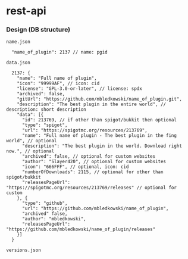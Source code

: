 # rest-api

### Design (DB structure)
`name.json`
```jsonc
  "name_of_plugin": 2137 // name: pgid
```

`data.json`
```jsonc
  2137: {
    "name": "Full name of plugin",
    "icon": "99999AF", // icon: cid
    "license": "GPL-3.0-or-later", // license: spdx
    "archived": false,
    "gitUrl": "https://github.com/mbledkowski/name_of_plugin.git",
    "description": "The best plugin in the entire world", // description: short description
    "data": [{
      "id": 213769, // if other than spigot/bukkit then optional
      "type": "spigot",
      "url": "https://spigotmc.org/resources/213769",
      "name": "Full name of plugin - The best plugin in the fing world", // optional
      "description": "The best plugin in the world. Download right now.", // optional
      "archived": false, // optional for custom websites
      "author": "Slayer420", // optional for custom websites
      "icon": "666FFF", // optional, icon: cid
      "numberOfDownloads": 2115, // optional for other than spigot/bukkit
      "releasesPageUrl": "https://spigotmc.org/resources/213769/releases" // optional for custom
    }, {
      "type": "github",
      "url": "https://github.com/mbledkowski/name_of_plugin",
      "archived" false,
      "author": "mbledkowski",
      "releasesPageUrl": "https://github.com/mbledkowski/name_of_plugin/releases"
    }]
  }
```

`versions.json`
```jsonc
  2137: [
    "2.1.3.7": {
      "about": [{
        "type": "github",
        "sourceUrl": "https://github.com/mbledkowski/name_of_plugin/releases/2137",
        "downloadUrl": "https://github.com/mbledkowski/name_of_plugin/releases/2137/plugin.jar",
      }, {
        "type": "spigot",
        "sourceUrl": "https://spigotmc.org/resources/213769/releases/2137",
        "downloadUrl": "https://spigotmc.org/resources/213769/releases/2137/plugin.jar",
        "rating": 2, // scale 0-10
        "downloads": 5000,
      }],
      "cid": "777AAA",
      "supportedApis": ["spigot", "paper", "glowkit"],
      "dependencies": ["essentialsx-core"]
    }
  ]
```

### Design (API endpoints)

#### https://api.pluget.net/v1
- Description: The main url to access the REST-API.

#### /all
- Description: Returns all the data. One page could show a maximum of 20 plugins.
- Example: https://api.pluget.net/v1/all?pageID=0&pagesShown=5
- Required params: pageID, pagesShown
- Optional params:

#### /find
- Description: Returns an array containing only the objects that match the query.
- Examples:
  - https://api.pluget.net/v1/find?author=queryString 
  - https://api.pluget.net/v1/find?name=queryString
  - https://api.pluget.net/v1/find?pgid=queryString
  - https://api.pluget.net/v1/find?name=queryString&author=queryString
- Required params (at least one): author, name, pgid

### Requirements

- [Rust](https://www.rust-lang.org/tools/install)

  It uses json files as a database and [Rocket](https://github.com/SergioBenitez/Rocket) HTTP framework.

### 🔧 Building and Testing

#### debug mode
> cargo run

#### release mode
> cargo build --release && cargo run --release

#### unit testing
> cargo test

### Project structure (to be updated)

```bash
├── Cargo.toml
├── README.md
├── Rocket.toml
└── src
    ├── db
    │   ├── customer.rs
    │   └── mod.rs
    ├── errors
    │   ├── mod.rs
    │   └── response.rs
    ├── fairings
    │   ├── cors.rs
    │   ├── counter.rs
    │   └── mod.rs
    ├── main.rs
    ├── models
    │   ├── customer.rs
    │   ├── mod.rs
    │   └── response.rs
    ├── request_guards
    │   ├── basic.rs
    │   └── mod.rs
    ├── routes
    │   ├── customer.rs
    │   └── mod.rs
    └── tests
        └── mod.rs
```

## Contributing

Contributors are welcome, please fork and send pull requests! If you find a bug
or have any ideas on how to improve this project please submit an issue.
